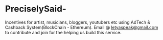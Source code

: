 # PreciselySaid-
Incentives for artist, musicians, bloggers, youtubers etc using AdTech &amp; Cashback System(BlockChain - Ethereum). Email @ letyaspeak@gmail.com to contribute and join for the helping us build this service.
